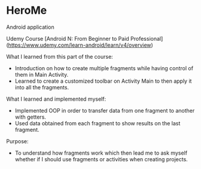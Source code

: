 # HeroMe
Android application

Udemy Course [Android N: From Beginner to Paid Professional] (https://www.udemy.com/learn-android/learn/v4/overview)

What I learned from this part of the course:
- Introduction on how to create multiple fragments while having control of them in Main Activity.
- Learned to create a customized toolbar on Activity Main to then apply it into all the fragments.

What I learned and implemented myself:
- Implemented OOP in order to transfer data from one fragment to another with getters.
- Used data obtained from each fragment to show results on the last fragment.

Purpose:
- To understand how fragments work which then lead me to ask myself whether if I should use fragments or activities when creating projects.

